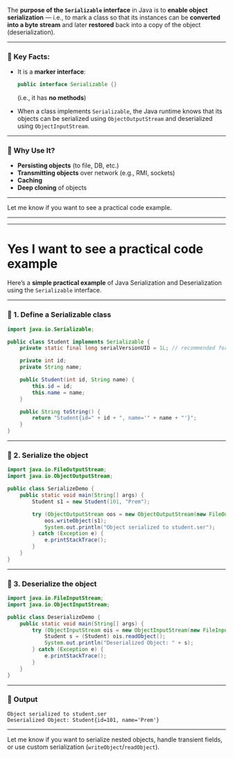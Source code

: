 The **purpose of the `Serializable` interface** in Java is to **enable object serialization** — i.e., to mark a class so that its instances can be **converted into a byte stream** and later **restored** back into a copy of the object (deserialization).

---

### 🔹 Key Facts:

* It is a **marker interface**:

  ```java
  public interface Serializable {}
  ```

  (i.e., it has **no methods**)

* When a class implements `Serializable`, the Java runtime knows that its objects can be serialized using `ObjectOutputStream` and deserialized using `ObjectInputStream`.

---

### 🔹 Why Use It?

* **Persisting objects** (to file, DB, etc.)
* **Transmitting objects** over network (e.g., RMI, sockets)
* **Caching**
* **Deep cloning** of objects

---

Let me know if you want to see a practical code example.


---
---

# Yes I want to see a practical code example

Here’s a **simple practical example** of Java Serialization and Deserialization using the `Serializable` interface.

---

### 🔹 1. Define a Serializable class

```java
import java.io.Serializable;

public class Student implements Serializable {
    private static final long serialVersionUID = 1L; // recommended for Serializable classes

    private int id;
    private String name;

    public Student(int id, String name) {
        this.id = id;
        this.name = name;
    }

    public String toString() {
        return "Student{id=" + id + ", name='" + name + "'}";
    }
}
```

---

### 🔹 2. Serialize the object

```java
import java.io.FileOutputStream;
import java.io.ObjectOutputStream;

public class SerializeDemo {
    public static void main(String[] args) {
        Student s1 = new Student(101, "Prem");

        try (ObjectOutputStream oos = new ObjectOutputStream(new FileOutputStream("student.ser"))) {
            oos.writeObject(s1);
            System.out.println("Object serialized to student.ser");
        } catch (Exception e) {
            e.printStackTrace();
        }
    }
}
```

---

### 🔹 3. Deserialize the object

```java
import java.io.FileInputStream;
import java.io.ObjectInputStream;

public class DeserializeDemo {
    public static void main(String[] args) {
        try (ObjectInputStream ois = new ObjectInputStream(new FileInputStream("student.ser"))) {
            Student s = (Student) ois.readObject();
            System.out.println("Deserialized Object: " + s);
        } catch (Exception e) {
            e.printStackTrace();
        }
    }
}
```

---

### 🔹 Output

```
Object serialized to student.ser
Deserialized Object: Student{id=101, name='Prem'}
```

---

Let me know if you want to serialize nested objects, handle transient fields, or use custom serialization (`writeObject`/`readObject`).
